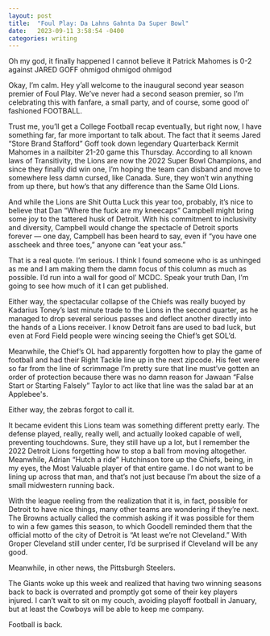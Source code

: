 ```yaml
---
layout: post
title:  "Foul Play: Da Lahns Gahnta Da Super Bowl"
date:   2023-09-11 3:58:54 -0400
categories: writing
---
```


Oh my god, it finally happened I cannot believe it Patrick Mahomes is 0-2 against JARED GOFF ohmigod ohmigod ohmigod

Okay, I’m calm. Hey y’all welcome to the inaugural second year season premier of Foul Play. We’ve never had a second season premier, so I’m celebrating this with fanfare, a small party, and of course, some good ol’ fashioned FOOTBALL.

Trust me, you’ll get a College Football recap eventually, but right now, I have something far, far more important to talk about. The fact that it seems Jared “Store Brand Stafford” Goff took down legendary Quarterback Kermit Mahomes in a nailbiter 21-20 game this Thursday. According to all known laws of Transitivity, the Lions are now the 2022 Super Bowl Champions, and since they finally did win one, I’m hoping the team can disband and move to somewhere less damn cursed, like Canada. Sure, they won’t win anything from up there, but how’s that any difference than the Same Old Lions.

And while the Lions are Shit Outta Luck this year too, probably, it’s nice to believe that Dan “Where the fuck are my kneecaps” Campbell might bring some joy to the tattered husk of Detroit. With his commitment to inclusivity and diversity, Campbell would change the spectacle of Detroit sports forever — one day, Campbell has been heard to say, even if “you have one asscheek and three toes,” anyone can “eat your ass.”

That is a real quote. I’m serious. I think I found someone who is as unhinged as me and I am making them the damn focus of this column as much as possible. I’d run into a wall for good ol’ MCDC. Speak your truth Dan, I’m going to see how much of it I can get published.

Either way, the spectacular collapse of the Chiefs was really buoyed by Kadarius Toney’s last minute trade to the Lions in the second quarter, as he managed to drop several serious passes and deflect another directly into the hands of a Lions receiver. I know Detroit fans are used to bad luck, but even at Ford Field people were wincing seeing the Chief’s get SOL’d.

Meanwhile, the Chief’s OL had apparently forgotten how to play the game of football and had their Right Tackle line up in the next zipcode. His feet were so far from the line of scrimmage I’m pretty sure that line must’ve gotten an order of protection because there was no damn reason for Jawaan “False Start or Starting Falsely” Taylor to act like that line was the salad bar at an Applebee's. 

Either way, the zebras forgot to call it. 

It became evident this Lions team was something different pretty early. The defense played, really, really well, and actually looked capable of well, preventing touchdowns. Sure, they still have up a lot, but I remember the 2022 Detroit Lions forgetting how to stop a ball from moving altogether. Meanwhile, Adrian “Hutch a ride” Hutchinson tore up the Chiefs, being, in my eyes, the Most Valuable player of that entire game. I do not want to be lining up across that man, and that’s not just because I’m about the size of a small midwestern running back. 

With the league reeling from the realization that it is, in fact, possible for Detroit to have nice things, many other teams are wondering if they’re next. The Browns actually called the commish asking if it was possible for them to win a few games this season, to which Goodell reminded them that the official motto of the city of Detroit is “At least we’re not Cleveland.” With Groper Cleveland still under center, I’d be surprised if Cleveland will be any good.

Meanwhile, in other news, the Pittsburgh Steelers.

The Giants woke up this week and realized that having two winning seasons back to back is overrated and promptly got some of their key players injured. I can’t wait to sit on my couch, avoiding playoff football in January, but at least the Cowboys will be able to keep me company. 

Football is back. 

